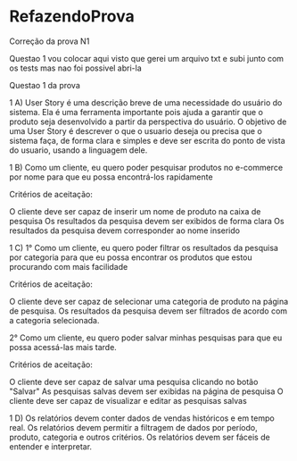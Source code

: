 # RefazendoProva
Correção da prova N1 

Questao 1 vou colocar aqui visto que gerei um arquivo txt e subi junto com os tests mas nao foi possivel abri-la

Questao 1 da prova

1 A) User Story é uma descrição breve de uma necessidade do usuário do sistema. Ela é uma ferramenta importante pois ajuda a garantir que o produto seja desenvolvido a partir da perspectiva do usuário. O objetivo de uma User Story é descrever o que o usuario deseja ou precisa que o sistema faça, de forma clara e simples e deve ser escrita do ponto de vista do usuario, usando a linguagem dele.

1 B) Como um cliente, eu quero poder pesquisar produtos no e-commerce por nome para que eu possa encontrá-los rapidamente

Critérios de aceitação:

O cliente deve ser capaz de inserir um nome de produto na caixa de pesquisa
Os resultados da pesquisa devem ser exibidos de forma clara
Os resultados da pesquisa devem corresponder ao nome inserido

1 C) 
1° Como um cliente, eu quero poder filtrar os resultados da pesquisa por categoria para que eu possa encontrar os produtos que estou procurando com mais facilidade

Critérios de aceitação:

O cliente deve ser capaz de selecionar uma categoria de produto na página de pesquisa.
Os resultados da pesquisa devem ser filtrados de acordo com a categoria selecionada.

2° Como um cliente, eu quero poder salvar minhas pesquisas para que eu possa acessá-las mais tarde.

Critérios de aceitação:

O cliente deve ser capaz de salvar uma pesquisa clicando no botão "Salvar"
As pesquisas salvas devem ser exibidas na página de pesquisa
O cliente deve ser capaz de visualizar e editar as pesquisas salvas

1 D) Os relatórios devem conter dados de vendas históricos e em tempo real.
Os relatórios devem permitir a filtragem de dados por período, produto, categoria e outros critérios.
Os relatórios devem ser fáceis de entender e interpretar.
